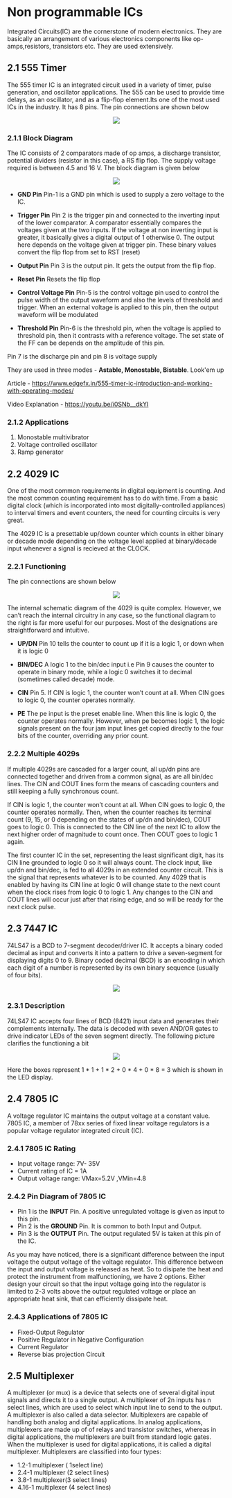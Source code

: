# Non programmable ICs

Integrated Circuits(IC) are the cornerstone of modern electronics. They are basically an arrangement of various electronics components like op-amps,resistors, transistors etc. They are used extensively. 

## 2.1   555 Timer 

The 555 timer IC is an integrated circuit used in a variety of timer, pulse generation, and
oscillator applications. The 555 can be used to provide time delays, as an oscillator, and
as a flip-flop element.Its one of the most used ICs in the industry. It has 8 pins. The pin connections are shown below

<p align="center">
<img src="https://user-images.githubusercontent.com/58845531/79270221-56e42d80-7ebb-11ea-98f9-c61f02d35f8a.png"/>
</p> 

### 2.1.1   Block Diagram

The IC consists of 2 comparators made of op amps, a discharge transistor, potential dividers (resistor in this case), a RS flip flop. The supply voltage required is between 4.5 and 16 V. The block diagram is given below

<p align="center">
<img src="https://user-images.githubusercontent.com/58845531/79270640-20f37900-7ebc-11ea-9a36-8fcd124b9145.png"/>
</p> 

* __GND Pin__
Pin-1 is a GND pin which is used to supply a zero voltage to the IC.

* __Trigger Pin__
Pin 2 is the trigger pin and connected to the inverting input of the lower comparator. A comparator essentially compares the voltages given at the two inputs. If the voltage at non inverting input is greater, it basically gives a digital output of 1 otherwise 0. The output here depends on the voltage given at trigger pin. These binary values convert the flip flop from set to RST (reset)

* __Output Pin__
Pin 3 is the output pin. It gets the output from the flip flop.

* __Reset Pin__
Resets the flip flop

* __Control Voltage Pin__
Pin-5 is the control voltage pin used to control the pulse width of the output waveform and also the levels of threshold and trigger. When an external voltage is applied to this pin, then the output waveform will be modulated

* __Threshold Pin__
Pin-6 is the threshold pin, when the voltage is applied to threshold pin, then it contrasts with a reference voltage. The set state of the FF can be depends on the amplitude of this pin.

Pin 7 is the discharge pin and pin 8 is voltage supply

They are used in three modes - __Astable, Monostable, Bistable__. Look'em up

Article - https://www.edgefx.in/555-timer-ic-introduction-and-working-with-operating-modes/

Video Explanation - https://youtu.be/i0SNb__dkYI

### 2.1.2 Applications
1. Monostable multivibrator
2. Voltage controlled oscillator
3. Ramp generator

## 2.2 4029 IC

One of the most common requirements in digital equipment is counting. And the most
common counting requirement has to do with time. From a basic digital clock (which
is incorporated into most digitally-controlled appliances) to interval timers and event
counters, the need for counting circuits is very great.

The 4029 IC is a presettable up/down counter which counts in either binary or decade mode depending on the voltage
level applied at binary/decade input whenever a signal is recieved at the CLOCK. 

### 2.2.1 Functioning
The pin connections are shown below

<p align="center">
<img src="https://user-images.githubusercontent.com/58845531/79280375-d5e26180-7ecd-11ea-8fce-5c1838e54a22.png"/>
</p> 


The internal schematic diagram of the 4029 is quite complex. However, we can’t reach the internal circuitry in any
case, so the functional diagram to the right is far more useful for our purposes.
Most of the designations are straightforward and intuitive.

* __UP/DN__
Pin 10 tells the counter to count up if it is a logic 1, or down when it is logic 0

* __BIN/DEC__
A logic 1 to the bin/dec input i.e Pin 9 causes the counter to operate in binary mode, while a logic 0 switches it to decimal (sometimes called decade) mode.

* __CIN__
Pin 5. If CIN is logic 1, the counter won’t count at all. When CIN goes to logic 0, the counter operates normally.

* __PE__
The pe input is the preset enable line. When this line is logic 0, the counter operates normally. However, when pe becomes logic 1, the logic signals present on the four jam input lines get copied directly to the four bits of the counter, overriding any prior count.

### 2.2.2 Multiple 4029s
If multiple 4029s are cascaded for a larger count, all up/dn pins are connected together and driven from a common signal, as are all bin/dec lines. The CIN and COUT lines form the means of cascading counters and still keeping a fully synchronous count. 

If CIN is logic 1, the counter won’t count at all. When CIN goes to logic 0, the counter operates normally. Then, when the counter reaches its terminal count (9, 15, or 0 depending on the states of up/dn and bin/dec), COUT goes to logic 0. This is connected to the CIN line of the next IC to allow the next higher order of magnitude to count once. Then COUT goes to logic 1 again. 

The first counter IC in the set, representing the least significant digit, has its CIN line grounded to logic 0 so it will always count. The clock input, like up/dn and bin/dec, is fed to all 4029s in an extended counter circuit. This is the signal that represents whatever is to be counted. Any 4029 that is enabled by having its CIN line at logic 0 will change state to the next count when the clock rises from logic 0 to logic 1. Any changes to the CIN and COUT lines will occur just after that rising edge, and so will be ready for the next clock pulse.

## 2.3 7447 IC
74LS47 is a BCD to 7-segment decoder/driver IC. It accepts a binary coded decimal as input and converts it into a pattern to drive a seven-segment for displaying digits 0 to 9. Binary coded decimal (BCD) is an encoding in which each digit of a number is represented by its own binary sequence (usually of four bits).

<p align="center">
<img src="https://user-images.githubusercontent.com/58845531/79281587-af71f580-7ed0-11ea-875c-7778e023ca34.png"/>
</p> 

### 2.3.1 Description
74LS47 IC accepts four lines of BCD (8421) input data and generates their complements internally. The data is decoded with seven AND/OR gates to drive indicator LEDs of the seven segment directly. The following picture clarifies the functioning a bit

<p align="center">
<img src="https://user-images.githubusercontent.com/58845531/79281751-07a8f780-7ed1-11ea-9dd6-a2e09b48ff55.png"/>
</p> 

Here the boxes represent 1 * 1 + 1 * 2 + 0 * 4 + 0 * 8 = 3 which is shown in the LED display.

## 2.4 7805 IC
A voltage regulator IC maintains the output voltage at a constant value. 7805 IC, a member of 78xx series of fixed linear voltage regulators is a popular voltage regulator integrated circuit (IC).

### 2.4.1 7805 IC Rating
 * Input voltage range: 7V- 35V
 * Current rating of IC = 1A
 * Output voltage range: VMax=5.2V ,VMin=4.8

### 2.4.2 Pin Diagram of 7805 IC
 * Pin 1 is the **INPUT** Pin. A positive unregulated voltage is given as input to this pin.
 * Pin 2 is the **GROUND** Pin. It is common to both Input and Output.
 * Pin 3 is the **OUTPUT** Pin. The output regulated 5V is taken at this pin of the IC.

As you may have noticed, there is a significant difference between the input voltage the output voltage of the voltage regulator. This difference between the input and output voltage is released as heat. So to disipate the heat and protect the instrument from malfunctioning, we have 2 options. Either design your circuit so that the input voltage going into the regulator is limited to 2-3 volts above the output regulated voltage or place an appropriate heat sink, that can efficiently dissipate heat.

### 2.4.3 Applications of 7805 IC
 * Fixed-Output Regulator
 * Positive Regulator in Negative Configuration
 * Current Regulator
 * Reverse bias projection Circuit
 
 ## 2.5 Multiplexer
 A multiplexer (or mux) is a device that selects one of several digital input signals and directs it to a single output. A multiplexer of 2n inputs has n select lines, which are used to select which input line to send to the output. A multiplexer is also called a data selector. Multiplexers are capable of handling both analog and digital applications. In analog applications, multiplexers are made up of of relays and transistor switches, whereas in digital applications, the multiplexers are built from standard logic gates. When the multiplexer is used for digital applications, it is called a digital multiplexer. Multiplexers are classified into four types:
 
 * 1.2-1 multiplexer ( 1select line)
 * 2.4-1 multiplexer (2 select lines)
 * 3.8-1 multiplexer(3 select lines)
 * 4.16-1 multiplexer (4 select lines)
